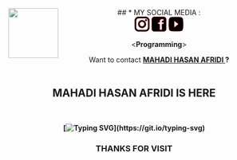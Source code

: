<img src="https://github.com/MAHADI-XD/TEST/blob/main/IMG_20231230_121303.jpg" width="100" height="100" align="left">
<center>  
## * MY SOCIAL MEDIA : <br>
<a href="https://Instagram.com/mahadi_oo" target="_blank"><img src="https://github.com/Azim-vau/Azim-vau/blob/main/IMAGE/instagram.png" alt="alt text" width="30" height="30"></a> 
<a href="https://www.facebook.com/M4HADI.143" target="_blank"><img src="https://github.com/Azim-vau/Azim-vau/blob/main/IMAGE/facebook.png" alt="alt text" width="30" height="30"></a> <a href="https://youtube.com/MrError69"><img src="https://github.com/Azim-vau/Azim-vau/blob/main/IMAGE/youtube.png" alt="alt text" width="30" height="30"></a> 
                         
  
<____Programming____>
 
Want to contact <a href="https://www.facebook.com/M4HADI.143.org"><b>MAHADI HASAN AFRIDI </a> ?</br><br>
 
<div align="center">
<h2> MAHADI HASAN AFRIDI IS HERE </h2>
</div> <br>
  
  
  
 
<div align="center" width="50"> 
</div>
 
 [![Typing SVG](http://readme-typing-svg.herokuapp.com?color=ff0000&size=36&multiline=true&width=970&height=300&lines=Hello+there%2C+fellow+%3Chackers%2F%3E+and+%3Ccoderz%2F%3E!)](https://git.io/typing-svg)
 
 
<div align="center">
  <h3> THANKS FOR VISIT </h3>
</div>
 

